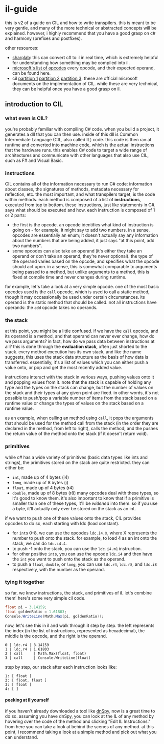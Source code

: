 # il-guide
this is v2 of a guide on CIL and how to write transpilers. this is meant to be very gentle, and many of the more technical or abstracted concepts will be explained. however, i highly recommend that you have a good grasp on c# and harmony (prefixes and postfixes).

other resources:
- [sharplab](https://sharplab.io/): this can convert c# to il in real time, which is extremely helpful for understanding how something may be compiled into il.
- [microsoft's list of opcodes](https://learn.microsoft.com/en-us/dotnet/api/system.reflection.emit.opcodes?view=net-8.0) every opcode, and their expected operand, can be found here.
- cil [partition 1](https://download.microsoft.com/download/7/3/3/733ad403-90b2-4064-a81e-01035a7fe13c/ms%20partition%20i.pdf) [partition 2](https://download.microsoft.com/download/7/3/3/733ad403-90b2-4064-a81e-01035a7fe13c/ms%20partition%20ii.pdf) [partition 3](https://download.microsoft.com/download/7/3/3/733ad403-90b2-4064-a81e-01035a7fe13c/ms%20partition%20iii.pdf): these are official microsoft documents on the implementation of CIL. while these are very technical, they can be helpful once you have a good grasp on il.


## introduction to CIL
### what even is CIL?
you're probably familiar with compiling C# code. when you build a project, it generates a dll that you can then use. inside of this dll is Common Intermediate Language (CIL, also called IL) code. this code is then ran at runtime and converted into machine code, which is the actual instructions that the hardware runs. this enables C# code to target a wide range of architectures and communicate with other languages that also use CIL, such as F# and Visual Basic.
### instructions
CIL contains all of the information necessary to run C# code: information about classes, the signatures of methods, metadata necessary for reflection, etc. the most important, and what transpilers target, is the code within methods. each method is composed of a list of **instructions**, executed from top to bottom. these instructions, just like statements in C#, says what should be executed and how. each instruction is composed of 1 or 2 parts:
- the first is the opcode. an opcode identifies what kind of instruction is going on - for example, it might say to add two numbers. in a sense, opcodes are essentially an enum; it doesn't actually say any information about the numbers that are being added, it just says "at this point, add two numbers".
- some opcodes can also take an operand (it's either they take an operand or don't take an operand, they're never optional). the type of the operand varies based on the opcode, and specifies what the opcode should act upon. in a sense, this is somewhat comparable to arguments being passed to a method, but unlike arguments to a method, this is fixed at compile time and never changes during runtime.

for example, let's take a look at a very simple opcode. one of the most basic opcodes used is the `call` opcode, which is used to call a static method, though it may occassionally be used under certain circumstances. its operand is the static method that should be called. not all instructions have operands: the `add` opcode takes no operands.

### the stack
at this point, you might be a little confused. if we have the `call` opcode, and its operand is a method, and that operand can never ever change, how do we pass arguments? in fact, how do we pass data between instructions at all? this is done through the **evaluation stack**, often just shorted to the stack. every method execution has its own stack, and like the name suggests, this uses the stack data structure as the basis of how data is transferred. essentially, it's a list of values which you can either push a value onto, or pop and get the most recently added value. 

instructions interact with the stack in various ways, pushing values onto it and popping values from it. note that the stack is capable of holding any type and the types on the stack can change, but the number of values on the stack and their types at any given point are fixed. in other words, it's not possible to push/pop a variable number of items from the stack based on a runtime value or change the types of values on the stack based on a runtime value.

as an example, when calling an method using `call`, it pops the arguments that should be used for the method call from the stack (in the order they are declared in the method, from left to right), calls the method, and the pushes the return value of the method onto the stack (if it doesn't return void).
### primitives
while c# has a wide variety of primitives (basic data types like ints and strings), the primitives stored on the stack are quite restricted. they can either be:
- `int`, made up of 4 bytes (i4)
- `long`, made up of 8 bytes (i)
- `float`, made up of 4 bytes (r4)
- `double`, made up of 8 bytes (r8)
many opcodes deal with these types, so it's good to know them. it's also important to know that if a primitive is smaller than one of these types, it'll be *widened* into them. so if you use a byte, it'll actually only ever be stored on the stack as an int.

if we want to push one of these values onto the stack, CIL provides opcodes to do so, each starting with ldc (load constant).
- for `int`s 0-8, we can use the opcodes `ldc.i4.X`, where X represents the number to push onto the stack. for example, to load 4 as an int onto the stack, we can do `ldc.i4.4`.
- to push -1 onto the stack, you can use the `ldc.i4.m1` instruction.
- for other positive `int`s, you can use the opcode `ldc.i4` and then have the `int` you want to push onto the stack as the operand.
- to push a `float`, `double`, or `long`, you can use `ldc.r4`, `ldc.r8`, and `ldc.i8` respectively, with the number as the operand.
### tying it together
so far, we know instructions, the stack, and primitives of il. let's combine them! here's some very simple cil code.
```cs
float pi = 3.14159;
float goldenRatio = 1.61803;
Console.WriteLine(Math.Max(pi, goldenRatio));
```
now, let's see this in il and walk through it step by step. the left represents the index (in the list of instructions, represented as hexadecimal), the middle is the opcode, and the right is the operand.
```
0 | ldc.r4 | 3.14159
1 | ldc.r4 | 1.61803
2 | call     | Math.Max(float, float)
3 | call     | Console.WriteLine(float)
```
step by step, our stack after each instruction looks like:
```
1: [ float ]
2: [ float, float ]
3: [ float ]
4: [ ]
```
#### peeking at il yourself
if you haven't already downloaded a tool like [dnSpy](https://github.com/dnSpy/dnSpy), now is a great time to do so. assuming you have dnSpy, you can look at the IL of any method by hovering over the code of the method and clicking "Edit IL Instructions." from here you can take a look at behind the scenes of any method. at this point, i recommend taking a look at a simple method and pick out what you can understand.
